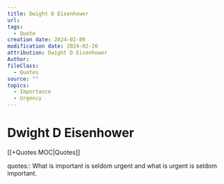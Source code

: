 ```yaml
---
title: Dwight D Eisenhower
url: 
tags:
  - Quote
creation date: 2024-02-09
modification date: 2024-02-26
attribution: Dwight D Eisenhower
Author: 
fileClass:
  - Quotes
source: ""
topics:
  - Importance
  - Urgency
---
```


# Dwight D Eisenhower

[[+Quotes MOC|Quotes]]

quotes:: What is important is seldom urgent and what is urgent is seldom important.
